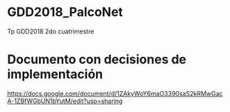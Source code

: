 # GDD2018_PalcoNet
Tp GDD2018 2do cuatrimestre

# Documento con decisiones de implementación
https://docs.google.com/document/d/1ZAkyWoY6maO3390saS2kRMwGacA-1ZBfWGbUN1bYutM/edit?usp=sharing
